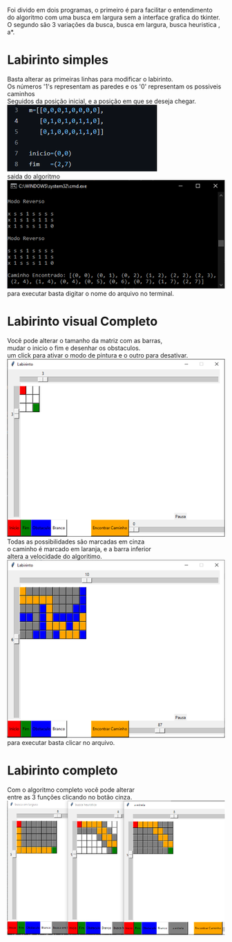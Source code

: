 Foi divido em dois programas, o primeiro é para facilitar o entendimento  
do algoritmo com uma busca em largura sem a interface grafica do tkinter.  
O segundo são 3 variações da busca, busca em largura, busca heuristica , a*.  
# Labirinto simples 
Basta alterar as primeiras linhas para modificar o labirinto.  
Os números '1's representam as paredes e os '0' representam os possiveis caminhos  
Seguidos da posição inicial, e a posição em que se deseja chegar.  
<img src="/readmeimgs/img1.png" alt="img"/>  
saida do algoritmo  
<img src="/readmeimgs/img6.png" alt="img"/>  
para executar basta digitar o nome do arquivo no terminal.
# Labirinto visual Completo
Você pode alterar o tamanho da matriz com as barras,  
mudar o inicio o fim e desenhar os obstaculos.  
um click para ativar o modo de pintura e o outro para desativar.  
<img src="/readmeimgs/img2.png" alt="img"/>  
Todas as possibilidades são marcadas em cinza    
o caminho é marcado em laranja, e a barra inferior  
altera a velocidade do algoritimo.  
<img src="/readmeimgs/img3.png" alt="img"/>   
para executar basta clicar no arquivo.  
# Labirinto completo  
Com o algoritmo completo você pode alterar  
entre as 3 funções clicando no botão cinza.  
<img src="/readmeimgs/img5.png" alt="img"/>    
 
